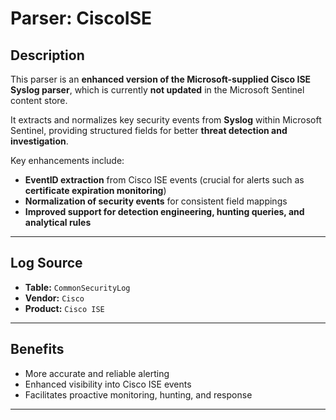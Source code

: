 # **Parser: CiscoISE**

## **Description**
This parser is an **enhanced version of the Microsoft-supplied Cisco ISE Syslog parser**, which is currently **not updated** in the Microsoft Sentinel content store.  

It extracts and normalizes key security events from **Syslog** within Microsoft Sentinel, providing structured fields for better **threat detection and investigation**.  

Key enhancements include:  
- **EventID extraction** from Cisco ISE events (crucial for alerts such as **certificate expiration monitoring**)  
- **Normalization of security events** for consistent field mappings  
- **Improved support for detection engineering, hunting queries, and analytical rules**  

---

## **Log Source**
- **Table:** `CommonSecurityLog`
- **Vendor:** `Cisco`
- **Product:** `Cisco ISE`

---

## **Benefits**
- More accurate and reliable alerting  
- Enhanced visibility into Cisco ISE events  
- Facilitates proactive monitoring, hunting, and response  

---
